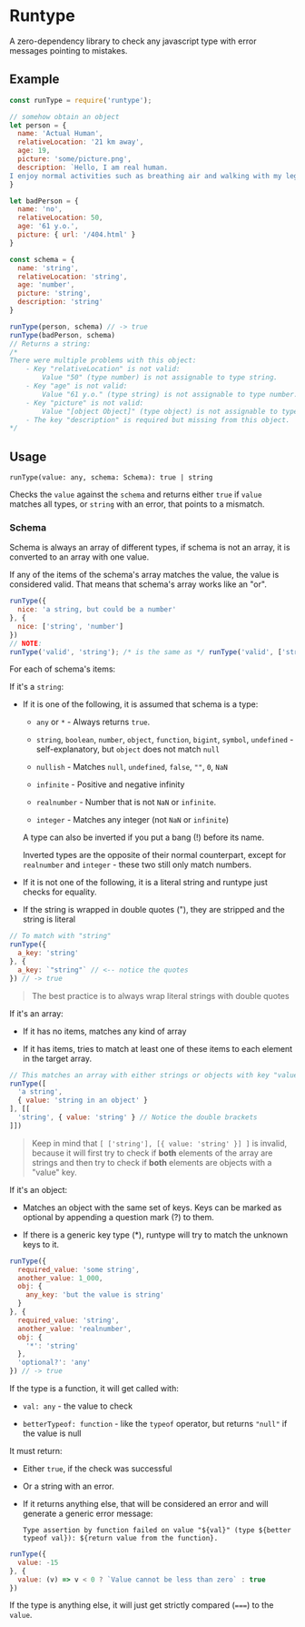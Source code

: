 # Runtype

A zero-dependency library to check any javascript type with error messages pointing to mistakes.

## Example

```js
const runType = require('runtype');

// somehow obtain an object
let person = {
  name: 'Actual Human',
  relativeLocation: '21 km away',
  age: 19,
  picture: 'some/picture.png',
  description: `Hello, I am real human.
I enjoy normal activities such as breathing air and walking with my leg`
}

let badPerson = {
  name: 'no',
  relativeLocation: 50,
  age: '61 y.o.',
  picture: { url: '/404.html' }
}

const schema = {
  name: 'string',
  relativeLocation: 'string',
  age: 'number',
  picture: 'string',
  description: 'string'
}

runType(person, schema) // -> true
runType(badPerson, schema)
// Returns a string:
/*
There were multiple problems with this object:
    - Key "relativeLocation" is not valid:
        Value "50" (type number) is not assignable to type string.
    - Key "age" is not valid:
        Value "61 y.o." (type string) is not assignable to type number.
    - Key "picture" is not valid:
        Value "[object Object]" (type object) is not assignable to type string.
    - The key "description" is required but missing from this object.
*/
```

## Usage

`runType(value: any, schema: Schema): true | string`

Checks the `value` against the `schema` and returns either `true` if `value` matches all types, or `string` with an error, that points to a mismatch.

### Schema

Schema is always an array of different types, if schema is not an array, it is converted to an array with one value.

If any of the items of the schema's array matches the value, the value is considered valid. That means that schema's array works like an "or".

```js
runType({
  nice: 'a string, but could be a number'
}, {
  nice: ['string', 'number']
})
// NOTE:
runType('valid', 'string'); /* is the same as */ runType('valid', ['string'])
```

For each of schema's items:

If it's a `string`:

- If it is one of the following, it is assumed that schema is a type:
  
  - `any` or `*` - Always returns `true`.
  
  - `string`, `boolean`, `number`, `object`, `function`, `bigint`, `symbol`, `undefined` - self-explanatory, but `object` does not match `null`
  
  - `nullish` - Matches `null`, `undefined`, `false`, `""`, `0`, `NaN` 
  
  - `infinite` - Positive and negative infinity
  
  - `realnumber` - Number that is not `NaN` or `infinite`.
  
  - `integer` - Matches any integer (not `NaN` or `infinite`)
  
  A type can also be inverted if you put a bang (!) before its name.
  
  Inverted types are the opposite of their normal counterpart, except for `realnumber` and `integer` - these two still only match numbers.

- If it is not one of the following, it is a literal string and runtype just checks for equality.

- If the string is wrapped in double quotes ("), they are stripped and the string is literal

```js
// To match with "string"
runType({
  a_key: 'string'
}, {
  a_key: `"string"` // <-- notice the quotes
}) // -> true
```

> The best practice is to always wrap literal strings with double quotes

If it's an array:

- If it has no items, matches any kind of array

- If it has items, tries to match at least one of these items to each element in the target array.

```js
// This matches an array with either strings or objects with key "value"
runType([
  'a string',
  { value: 'string in an object' }
], [[
  'string', { value: 'string' } // Notice the double brackets
]])
```

> Keep in mind that `[ ['string'], [{ value: 'string' }] ]` is invalid, because it will first try to check if **both** elements of the array are strings and then try to check if **both** elements are objects with a "value" key.

If it's an object:

- Matches an object with the same set of keys. Keys can be marked as optional by appending a question mark (?) to them.

- If there is a generic key type (*), runtype will try to match the unknown keys to it.

```js
runType({
  required_value: 'some string',
  another_value: 1_000,
  obj: {
    any_key: 'but the value is string'
  }
}, {
  required_value: 'string',
  another_value: 'realnumber',
  obj: {
    '*': 'string'
  },
  'optional?': 'any'
}) // -> true
```

If the type is a function, it will get called with:

- `val: any` - the value to check

- `betterTypeof: function` - like the `typeof` operator, but returns `"null"` if the value is null

It must return:

- Either `true`, if the check was successful

- Or a string with an error.

- If it returns anything else, that will be considered an error and will generate a generic error message:
  
  `Type assertion by function failed on value "${val}" (type ${better typeof val}): ${return value from the function}.`

```js
runType({
  value: -15
}, {
  value: (v) => v < 0 ? `Value cannot be less than zero` : true
})
```

If the type is anything else, it will just get strictly compared (`===`) to the `value`.
